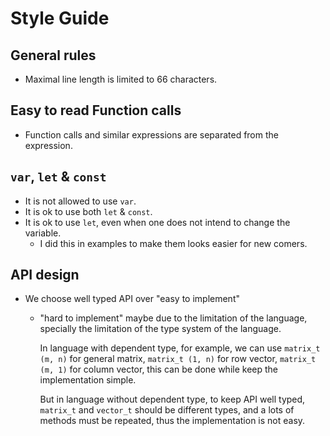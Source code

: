 # Style Guide

## General rules

- Maximal line length is limited to 66 characters.

## Easy to read Function calls

- Function calls and similar expressions
  are separated from the expression.

## `var`, `let` & `const`

- It is not allowed to use `var`.
- It is ok to use both `let` & `const`.
- It is ok to use `let`, even when one does not intend to change the variable.
  - I did this in examples to make them looks easier for new comers.

## API design

- We choose well typed API over "easy to implement"

  - "hard to implement" maybe due to the limitation of the language,
    specially the limitation of the type system of the language.

    In language with dependent type, for example,
    we can use `matrix_t (m, n)` for general matrix,
    `matrix_t (1, n)` for row vector,
    `matrix_t (m, 1)` for column vector,
    this can be done while keep the implementation simple.

    But in language without dependent type,
    to keep API well typed,
    `matrix_t` and `vector_t` should be different types,
    and a lots of methods must be repeated,
    thus the implementation is not easy.

